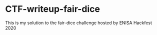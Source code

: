 # CTF-writeup-fair-dice
This is my solution to the fair-dice challenge hosted by ENISA Hackfest 2020
